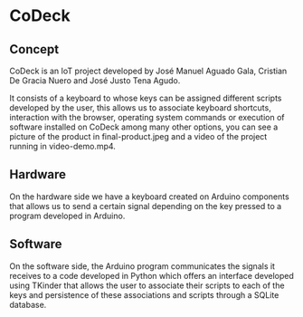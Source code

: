 # CoDeck

## Concept

CoDeck is an IoT project developed by José Manuel Aguado Gala, Cristian De Gracia Nuero and José Justo Tena Agudo. 

It consists of a keyboard to whose keys can be assigned different scripts developed by the user, this allows us to associate keyboard shortcuts, interaction with the browser, operating system commands or execution of software installed on CoDeck among many other options, you can see a picture of the product in final-product.jpeg and a video of the project running in video-demo.mp4.

## Hardware

On the hardware side we have a keyboard created on Arduino components that allows us to send a certain signal depending on the key pressed to a program developed in Arduino.

## Software

On the software side, the Arduino program communicates the signals it receives to a code developed in Python which offers an interface developed using TKinder that allows the user to associate their scripts to each of the keys and persistence of these associations and scripts through a SQLite database.

